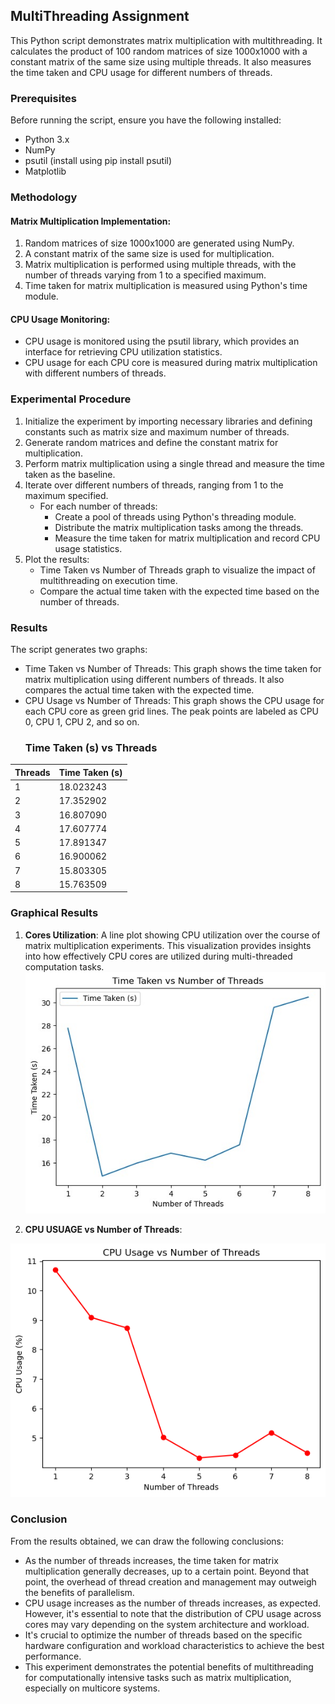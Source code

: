 ## MultiThreading Assignment

This Python script demonstrates matrix multiplication with multithreading. It calculates the product of 100 random matrices of size 1000x1000 with a constant matrix of the same size using multiple threads. It also measures the time taken and CPU usage for different numbers of threads.

### Prerequisites
Before running the script, ensure you have the following installed:
- Python 3.x
- NumPy
- psutil (install using pip install psutil)
- Matplotlib

### Methodology

#### Matrix Multiplication Implementation:
1. Random matrices of size 1000x1000 are generated using NumPy.
2. A constant matrix of the same size is used for multiplication.
3. Matrix multiplication is performed using multiple threads, with the number of threads varying from 1 to a specified maximum.
4. Time taken for matrix multiplication is measured using Python's time module.

#### CPU Usage Monitoring:
- CPU usage is monitored using the psutil library, which provides an interface for retrieving CPU utilization statistics.
- CPU usage for each CPU core is measured during matrix multiplication with different numbers of threads.

### Experimental Procedure
1. Initialize the experiment by importing necessary libraries and defining constants such as matrix size and maximum number of threads.
2. Generate random matrices and define the constant matrix for multiplication.
3. Perform matrix multiplication using a single thread and measure the time taken as the baseline.
4. Iterate over different numbers of threads, ranging from 1 to the maximum specified.
   - For each number of threads:
     - Create a pool of threads using Python's threading module.
     - Distribute the matrix multiplication tasks among the threads.
     - Measure the time taken for matrix multiplication and record CPU usage statistics.
5. Plot the results:
   - Time Taken vs Number of Threads graph to visualize the impact of multithreading on execution time.
   - Compare the actual time taken with the expected time based on the number of threads.

### Results
The script generates two graphs:
- Time Taken vs Number of Threads: This graph shows the time taken for matrix multiplication using different numbers of threads. It also compares the actual time taken with the expected time.
- CPU Usage vs Number of Threads: This graph shows the CPU usage for each CPU core as green grid lines. The peak points are labeled as CPU 0, CPU 1, CPU 2, and so on.
  ### Time Taken (s) vs Threads

| Threads | Time Taken (s) |
|---------|----------------|
| 1       | 18.023243      |
| 2       | 17.352902      |
| 3       | 16.807090      |
| 4       | 17.607774      |
| 5       | 17.891347      |
| 6       | 16.900062      |
| 7       | 15.803305      |
| 8       | 15.763509      |

### Graphical Results
1. **Cores Utilization**: A line plot showing CPU utilization over the course of matrix multiplication experiments. This visualization provides insights into how effectively CPU cores are utilized during multi-threaded computation tasks.
![Not Found](https://github.com/pulkit8690/MultiThreading/blob/e92a565dca56146e49eefe0d0f73c9e9bbdc874a/Time%20taken%20vs%20No.%20of%20Threads.jpeg)

2. **CPU USUAGE vs Number of Threads**:

![Not Found](https://github.com/pulkit8690/MultiThreading/blob/d2314b1503480a7805961d42dbae0b9460205bc6/output1.png)

### Conclusion
From the results obtained, we can draw the following conclusions:
- As the number of threads increases, the time taken for matrix multiplication generally decreases, up to a certain point. Beyond that point, the overhead of thread creation and management may outweigh the benefits of parallelism.
- CPU usage increases as the number of threads increases, as expected. However, it's essential to note that the distribution of CPU usage across cores may vary depending on the system architecture and workload.
- It's crucial to optimize the number of threads based on the specific hardware configuration and workload characteristics to achieve the best performance.
- This experiment demonstrates the potential benefits of multithreading for computationally intensive tasks such as matrix multiplication, especially on multicore systems.
